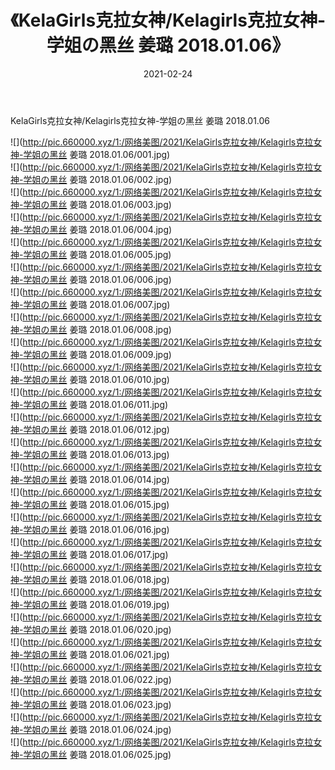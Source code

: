 ﻿---
layout: post
title:  《KelaGirls克拉女神/Kelagirls克拉女神-学姐の黑丝 姜璐 2018.01.06》
date:   2021-02-24
img: http://pic.660000.xyz/1:/网络美图/2021/KelaGirls克拉女神/Kelagirls克拉女神-学姐の黑丝 姜璐 2018.01.06/000.jpg
categories: [美女, 清纯, 唯美]
---

KelaGirls克拉女神/Kelagirls克拉女神-学姐の黑丝 姜璐 2018.01.06

 ![](http://pic.660000.xyz/1:/网络美图/2021/KelaGirls克拉女神/Kelagirls克拉女神-学姐の黑丝 姜璐 2018.01.06/001.jpg) <br>![](http://pic.660000.xyz/1:/网络美图/2021/KelaGirls克拉女神/Kelagirls克拉女神-学姐の黑丝 姜璐 2018.01.06/002.jpg) <br>![](http://pic.660000.xyz/1:/网络美图/2021/KelaGirls克拉女神/Kelagirls克拉女神-学姐の黑丝 姜璐 2018.01.06/003.jpg) <br>![](http://pic.660000.xyz/1:/网络美图/2021/KelaGirls克拉女神/Kelagirls克拉女神-学姐の黑丝 姜璐 2018.01.06/004.jpg) <br>![](http://pic.660000.xyz/1:/网络美图/2021/KelaGirls克拉女神/Kelagirls克拉女神-学姐の黑丝 姜璐 2018.01.06/005.jpg) <br>![](http://pic.660000.xyz/1:/网络美图/2021/KelaGirls克拉女神/Kelagirls克拉女神-学姐の黑丝 姜璐 2018.01.06/006.jpg) <br>![](http://pic.660000.xyz/1:/网络美图/2021/KelaGirls克拉女神/Kelagirls克拉女神-学姐の黑丝 姜璐 2018.01.06/007.jpg) <br>![](http://pic.660000.xyz/1:/网络美图/2021/KelaGirls克拉女神/Kelagirls克拉女神-学姐の黑丝 姜璐 2018.01.06/008.jpg) <br>![](http://pic.660000.xyz/1:/网络美图/2021/KelaGirls克拉女神/Kelagirls克拉女神-学姐の黑丝 姜璐 2018.01.06/009.jpg) <br>![](http://pic.660000.xyz/1:/网络美图/2021/KelaGirls克拉女神/Kelagirls克拉女神-学姐の黑丝 姜璐 2018.01.06/010.jpg) <br>![](http://pic.660000.xyz/1:/网络美图/2021/KelaGirls克拉女神/Kelagirls克拉女神-学姐の黑丝 姜璐 2018.01.06/011.jpg) <br>![](http://pic.660000.xyz/1:/网络美图/2021/KelaGirls克拉女神/Kelagirls克拉女神-学姐の黑丝 姜璐 2018.01.06/012.jpg) <br>![](http://pic.660000.xyz/1:/网络美图/2021/KelaGirls克拉女神/Kelagirls克拉女神-学姐の黑丝 姜璐 2018.01.06/013.jpg) <br>![](http://pic.660000.xyz/1:/网络美图/2021/KelaGirls克拉女神/Kelagirls克拉女神-学姐の黑丝 姜璐 2018.01.06/014.jpg) <br>![](http://pic.660000.xyz/1:/网络美图/2021/KelaGirls克拉女神/Kelagirls克拉女神-学姐の黑丝 姜璐 2018.01.06/015.jpg) <br>![](http://pic.660000.xyz/1:/网络美图/2021/KelaGirls克拉女神/Kelagirls克拉女神-学姐の黑丝 姜璐 2018.01.06/016.jpg) <br>![](http://pic.660000.xyz/1:/网络美图/2021/KelaGirls克拉女神/Kelagirls克拉女神-学姐の黑丝 姜璐 2018.01.06/017.jpg) <br>![](http://pic.660000.xyz/1:/网络美图/2021/KelaGirls克拉女神/Kelagirls克拉女神-学姐の黑丝 姜璐 2018.01.06/018.jpg) <br>![](http://pic.660000.xyz/1:/网络美图/2021/KelaGirls克拉女神/Kelagirls克拉女神-学姐の黑丝 姜璐 2018.01.06/019.jpg) <br>![](http://pic.660000.xyz/1:/网络美图/2021/KelaGirls克拉女神/Kelagirls克拉女神-学姐の黑丝 姜璐 2018.01.06/020.jpg) <br>![](http://pic.660000.xyz/1:/网络美图/2021/KelaGirls克拉女神/Kelagirls克拉女神-学姐の黑丝 姜璐 2018.01.06/021.jpg) <br>![](http://pic.660000.xyz/1:/网络美图/2021/KelaGirls克拉女神/Kelagirls克拉女神-学姐の黑丝 姜璐 2018.01.06/022.jpg) <br>![](http://pic.660000.xyz/1:/网络美图/2021/KelaGirls克拉女神/Kelagirls克拉女神-学姐の黑丝 姜璐 2018.01.06/023.jpg) <br>![](http://pic.660000.xyz/1:/网络美图/2021/KelaGirls克拉女神/Kelagirls克拉女神-学姐の黑丝 姜璐 2018.01.06/024.jpg) <br>![](http://pic.660000.xyz/1:/网络美图/2021/KelaGirls克拉女神/Kelagirls克拉女神-学姐の黑丝 姜璐 2018.01.06/025.jpg) <br>